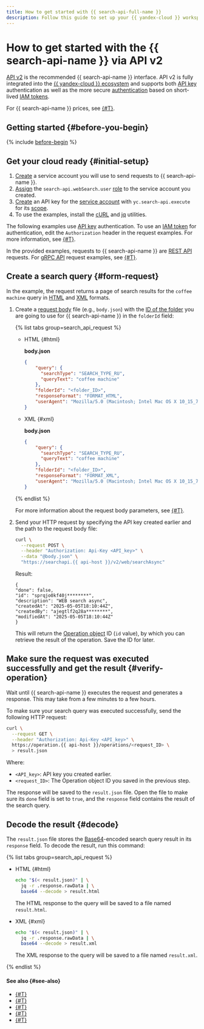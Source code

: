 ```yaml
---
title: How to get started with {{ search-api-full-name }}
description: Follow this guide to set up your {{ yandex-cloud }} workspace and get started with {{ search-api-name }} using the API v2 interface.
---
```


# How to get started with the {{ search-api-name }} via API v2

[API v2](../concepts/index.md#api-v2) is the recommended {{ search-api-name }} interface. API v2 is fully integrated into the [{{ yandex-cloud }} ecosystem](../../overview/concepts/services.md) and supports both [API key](../../iam/concepts/authorization/api-key.md) authentication as well as the more secure [authentication](../api-ref/authentication.md) based on short-lived [IAM tokens](../../iam/concepts/authorization/iam-token.md).

For {{ search-api-name }} prices, see [{#T}](../pricing.md).

## Getting started {#before-you-begin}

{% include [before-begin](../../_tutorials/_tutorials_includes/before-you-begin.md) %}

## Get your cloud ready {#initial-setup}

1. [Create](../../iam/operations/sa/create.md) a service account you will use to send requests to {{ search-api-name }}.
1. [Assign](../../iam/operations/sa/assign-role-for-sa.md#binding-role-resource) the `search-api.webSearch.user` [role](../../search-api/security/index.md#search-api-webSearch-user) to the service account you created.
1. [Create](../../iam/operations/authentication/manage-api-keys.md#create-api-key) an API key for the [service account](../../iam/concepts/users/service-accounts.md) with `yc.search-api.execute` for its [scope](../../iam/concepts/authorization/api-key.md#scoped-api-keys).
1. To use the examples, install the [cURL](https://curl.haxx.se) and [jq](https://stedolan.github.io/jq) utilities.

The following examples use [API key](../../iam/concepts/authorization/api-key.md) authentication. To use an [IAM token](../../iam/concepts/authorization/iam-token.md) for authentication, edit the `Authorization` header in the request examples. For more information, see [{#T}](../../search-api/api-ref/authentication.md).

In the provided examples, requests to {{ search-api-name }} are [REST API](../api-ref/) requests. For [gRPC API](../api-ref/grpc/) request examples, see [{#T}](../operations/web-search.md).

## Create a search query {#form-request}

In the example, the request returns a page of search results for the `coffee machine` query in [HTML](../concepts/html-response.md) and [XML](../concepts/response.md) formats.

1. Create a [request body](../concepts/web-search.md#parameters) file (e.g., `body.json`) with the [ID of the folder](../../resource-manager/operations/folder/get-id.md) you are going to use for {{ search-api-name }} in the `folderId` field:

    {% list tabs group=search_api_request %}

    - HTML {#html}

      **body.json**

      ```json
      {
          "query": {
            "searchType": "SEARCH_TYPE_RU",
            "queryText": "coffee machine"
          },
          "folderId": "<folder_ID>",
          "responseFormat": "FORMAT_HTML",
          "userAgent": "Mozilla/5.0 (Macintosh; Intel Mac OS X 10_15_7) AppleWebKit/537.36 (KHTML, like Gecko) Chrome/132.0.0.0 YaBrowser/25.2.0.0 Safari/537.36"
      }
      ```

    - XML {#xml}

      **body.json**

      ```json
      {
          "query": {
            "searchType": "SEARCH_TYPE_RU",
            "queryText": "coffee machine"
          },
          "folderId": "<folder_ID>",
          "responseFormat": "FORMAT_XML",
          "userAgent": "Mozilla/5.0 (Macintosh; Intel Mac OS X 10_15_7) AppleWebKit/537.36 (KHTML, like Gecko) Chrome/132.0.0.0 YaBrowser/25.2.0.0 Safari/537.36"
      }
      ```

    {% endlist %}

    For more information about the request body parameters, see [{#T}](../concepts/web-search.md#parameters).
1. Send your HTTP request by specifying the API key created earlier and the path to the request body file:

      ```bash
      curl \
        --request POST \
        --header "Authorization: Api-Key <API_key>" \
        --data "@body.json" \
        "https://searchapi.{{ api-host }}/v2/web/searchAsync"
      ```

      Result:

      ```text
      {
      "done": false,
      "id": "sprqjo0kf40j********",
      "description": "WEB search async",
      "createdAt": "2025-05-05T18:10:44Z",
      "createdBy": "ajegtlf2q28a********",
      "modifiedAt": "2025-05-05T18:10:44Z"
      }
      ```

      This will return the [Operation object](../../api-design-guide/concepts/operation.md) ID (`id` value), by which you can retrieve the result of the operation. Save the ID for later.

## Make sure the request was executed successfully and get the result {#verify-operation}

Wait until {{ search-api-name }} executes the request and generates a response. This may take from a few minutes to a few hours.

To make sure your search query was executed successfully, send the following HTTP request:

  ```bash
  curl \
    --request GET \
    --header "Authorization: Api-Key <API_key>" \
    https://operation.{{ api-host }}/operations/<request_ID> \
    > result.json
  ```

  Where:

  * `<API_key>`: API key you created earlier.
  * `<request_ID>`: The Operation object ID you saved in the previous step.

  The response will be saved to the `result.json` file. Open the file to make sure its `done` field is set to `true`, and the `response` field contains the result of the search query.

## Decode the result {#decode}

The `result.json` file stores the [Base64](https://en.wikipedia.org/wiki/Base64)-encoded search query result in its `response` field. To decode the result, run this command:

{% list tabs group=search_api_request %}

- HTML {#html}

  ```bash
  echo "$(< result.json)" | \
    jq -r .response.rawData | \
    base64 --decode > result.html
  ```

  The HTML response to the query will be saved to a file named `result.html`.

- XML {#xml}

  ```bash
  echo "$(< result.json)" | \
    jq -r .response.rawData | \
    base64 --decode > result.xml
  ```

  The XML response to the query will be saved to a file named `result.xml`.

{% endlist %}

#### See also {#see-also}

* [{#T}](../api-ref/authentication.md)
* [{#T}](../operations/web-search.md)
* [{#T}](../operations/web-search-sync.md)
* [{#T}](../concepts/web-search.md)
* [{#T}](../pricing.md)
